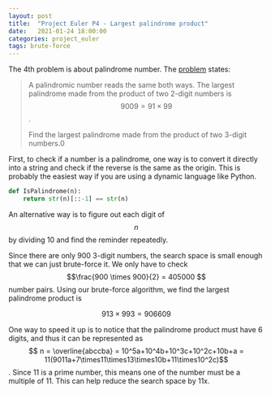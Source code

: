 ```yaml
---
layout: post
title:  "Project Euler P4 - Largest palindrome product"
date:   2021-01-24 18:00:00
categories: project_euler
tags: brute-force
---
```


The 4th problem is about palindrome number. The [problem](https://projecteuler.net/problem=4) states:

> A palindromic number reads the same both ways. The largest palindrome made from the product of two 2-digit numbers is $$9009 = 91 \times 99$$.
>
> Find the largest palindrome made from the product of two 3-digit numbers.0

First, to check if a number is a palindrome, one way is to convert it directly into a string and check if the reverse is the same as the origin. This is probably the easiest way if you are using a dynamic language like Python.

```python
def IsPalindrome(n):
	return str(n)[::-1] == str(n)
```

An alternative way is to figure out each digit of $$n$$ by dividing 10 and find the reminder repeatedly.

Since there are only 900 3-digit numbers, the search space is small enough that we can just brute-force it. We only have to check $$\frac{900 \times 900}{2} = 405000 $$ number pairs. Using our brute-force algorithm, we find the largest palindrome product is


$$
913 \times 993 = 906609
$$


One way to speed it up is to notice that the palindrome product must have 6 digits, and thus it can be represented as $$ n = \overline{abccba} = 10^5a+10^4b+10^3c+10^2c+10b+a = 11(9011a+7\times11\times13\times10b+11\times10^2c)$$. Since 11 is a prime number, this means one of the number must be a multiple of 11. This can help reduce the search space by 11x.

